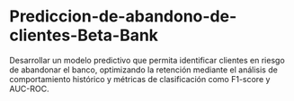 # Prediccion-de-abandono-de-clientes-Beta-Bank
Desarrollar un modelo predictivo que permita identificar clientes en riesgo de abandonar el banco, optimizando la retención mediante el análisis de comportamiento histórico y métricas de clasificación como F1-score y AUC-ROC.
